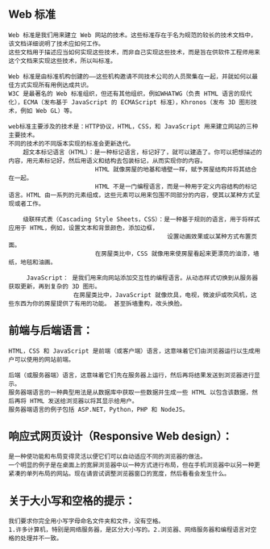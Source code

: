 
## Web 标准
    Web 标准是我们用来建立 Web 网站的技术。这些标准存在于名为规范的较长的技术文档中，该文档详细说明了技术应如何工作。
    这些文档用于描述应当如何实现这些技术，而非自己实现这些技术，而是旨在供软件工程师用来这个文档来实现这些技术，所以叫标准。

    Web 标准是由标准机构创建的——这些机构邀请不同技术公司的人员聚集在一起，并就如何以最佳方式实现所有用例达成共识。
    W3C 是最著名的 Web 标准组织，但还有其他组织，例如WHATWG（负责 HTML 语言的现代化），ECMA（发布基于 JavaScript 的 ECMAScript 标准），Khronos（发布 3D 图形技术，例如 Web GL）等。

    web标准主要涉及的技术是：HTTP协议，HTML，CSS，和 JavaScript 用来建立网站的三种主要技术。
    不同的技术的不同版本实现的标准会更新迭代。
        超文本标记语言（HTML）：是一种标记语言，标记好了，就可以建造了。你可以把想描述的内容，用元素标记好，然后用语义和结构去包装标记，从而实现你的内容。
                            HTML 就像房屋的地基和墙壁一样，赋予房屋结构并将其结合在一起。 
                            HTML 不是一门编程语言，而是一种用于定义内容结构的标记语言。HTML 由一系列的元素组成，这些元素可以用来包围不同部分的内容，使其以某种方式呈现或者工作。
                            
        级联样式表（Cascading Style Sheets，CSS）：是一种基于规则的语言，用于将样式应用于 HTML，例如，设置文本和背景颜色，添加边框，
                                                设置动画效果或以某种方式布置页面。
                            在房屋类比中，CSS 就像用来使房屋看起来更漂亮的油漆，墙纸，地毯和油画。 

         JavaScript： 是我们用来向网站添加交互性的编程语言。从动态样式切换到从服务器获取更新，再到复杂的 3D 图形。
                      在房屋类比中，JavaScript 就像炊具，电视，微波炉或吹风机，这些东西为你的房屋提供了有用的功能。 甚至拆墙重构，改头换脸。

## 前端与后端语言：
    HTML，CSS 和 JavaScript 是前端（或客户端）语言，这意味着它们由浏览器运行以生成用户可以使用的网站前端。

    后端（或服务器端）语言，这意味着它们先在服务器上运行，然后再将结果发送到浏览器进行显示。
    服务器端语言的一种典型用法是从数据库中获取一些数据并生成一些 HTML 以包含该数据，然后再将 HTML 发送给浏览器以将其显示给用户。
    服务器端语言的例子包括 ASP.NET，Python，PHP 和 NodeJS。

## 响应式网页设计（Responsive Web design）：
    是一种使功能和布局变得灵活以便它们可以自动适应不同的浏览器的做法。
    一个明显的例子是在桌面上的宽屏浏览器中以一种方式进行布局，但在手机浏览器中以另一种更紧凑的单列布局的网站。现在请尝试调整浏览器窗口的宽度，然后看看会发生什么。

## 关于大小写和空格的提示：
    我们要求你完全用小写字母命名文件夹和文件，没有空格。
    1.许多计算机，特别是网络服务器，是区分大小写的。2.浏览器、网络服务器和编程语言对空格的处理并不一致。